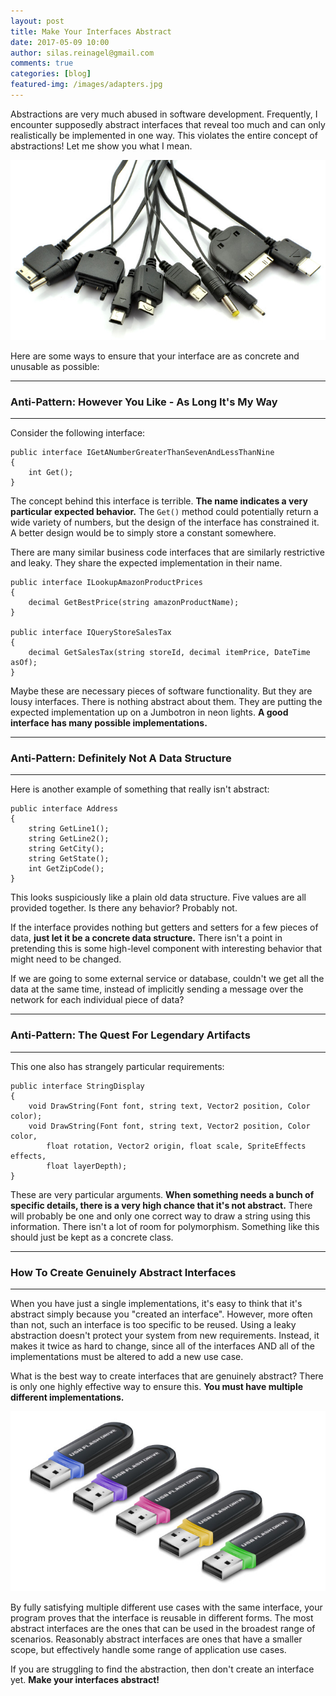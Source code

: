 ```yaml
---
layout: post
title: Make Your Interfaces Abstract
date: 2017-05-09 10:00
author: silas.reinagel@gmail.com
comments: true
categories: [blog]
featured-img: /images/adapters.jpg
---
```


Abstractions are very much abused in software development. Frequently, I encounter supposedly abstract interfaces that reveal too much and can only realistically be implemented in one way. This violates the entire concept of abstractions! Let me show you what I mean.

<div class="container"><img src="/images/adapters.jpg" alt="Electric Cables With Various Connector Types" /></div>

Here are some ways to ensure that your interface are as concrete and unusable as possible:

----

### Anti-Pattern: However You Like - As Long It's My Way

----

Consider the following interface:

```
public interface IGetANumberGreaterThanSevenAndLessThanNine 
{
    int Get();
}
```

The concept behind this interface is terrible. **The name indicates a very particular expected behavior.** The `Get()` method could potentially return a wide variety of numbers, but the design of the interface has constrained it. A better design would be to simply store a constant somewhere.

There are many similar business code interfaces that are similarly restrictive and leaky. They share the expected implementation in their name. 

```
public interface ILookupAmazonProductPrices
{
    decimal GetBestPrice(string amazonProductName);
}

public interface IQueryStoreSalesTax
{
    decimal GetSalesTax(string storeId, decimal itemPrice, DateTime asOf);
}
```

Maybe these are necessary pieces of software functionality. But they are lousy interfaces. There is nothing abstract about them. They are putting the expected implementation up on a Jumbotron in neon lights. **A good interface has many possible implementations.**


----

### Anti-Pattern: Definitely Not A Data Structure

----

Here is another example of something that really isn't abstract:

```
public interface Address 
{
    string GetLine1();
    string GetLine2();
    string GetCity();
    string GetState();
    int GetZipCode();	
}
```

This looks suspiciously like a plain old data structure. Five values are all provided together. Is there any behavior? Probably not. 

If the interface provides nothing but getters and setters for a few pieces of data, **just let it be a concrete data structure.** There isn't a point in pretending this is some high-level component with interesting behavior that might need to be changed. 

If we are going to some external service or database, couldn't we get all the data at the same time, instead of implicitly sending a message over the network for each individual piece of data?

----

### Anti-Pattern: The Quest For Legendary Artifacts

----

This one also has strangely particular requirements:

```
public interface StringDisplay
{
    void DrawString(Font font, string text, Vector2 position, Color color);
    void DrawString(Font font, string text, Vector2 position, Color color, 
        float rotation, Vector2 origin, float scale, SpriteEffects effects, 
        float layerDepth);    
}
```

These are very particular arguments. **When something needs a bunch of specific details, there is a very high chance that it's not abstract.** There will probably be one and only one correct way to draw a string using this information. There isn't a lot of room for polymorphism. Something like this should just be kept as a concrete class. 

----

### How To Create Genuinely Abstract Interfaces

----

When you have just a single implementations, it's easy to think that it's abstract simply because you "created an interface". However, more often than not, such an interface is too specific to be reused. Using a leaky abstraction doesn't protect your system from new requirements. Instead, it makes it twice as hard to change, since all of the interfaces AND all of the implementations must be altered to add a new use case.

What is the best way to create interfaces that are genuinely abstract? There is only one highly effective way to ensure this. **You must have multiple different implementations.**

<div class="container"><img src="/images/usb-flash-drives.jpg" alt="USB Drives" /></div>

By fully satisfying multiple different use cases with the same interface, your program proves that the interface is reusable in different forms. The most abstract interfaces are the ones that can be used in the broadest range of scenarios. Reasonably abstract interfaces are ones that have a smaller scope, but effectively handle some range of application use cases. 

If you are struggling to find the abstraction, then don't create an interface yet. **Make your interfaces abstract!**
